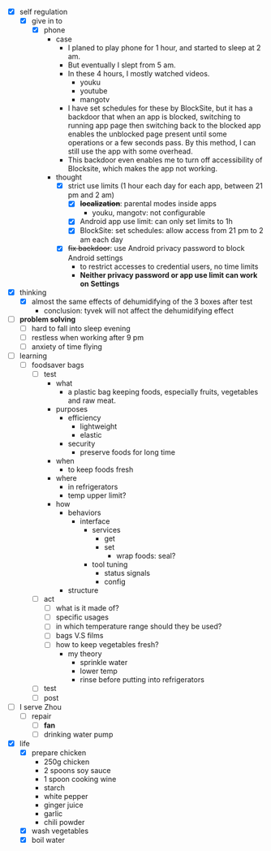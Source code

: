- [x] self regulation
    - [x] give in to
        - [x] phone
            - case
                - I planed to play phone for 1 hour, and started to sleep at 2 am.
                - But eventually I slept from 5 am.
                - In these 4 hours, I mostly watched videos.
                    - youku
                    - youtube
                    - mangotv
                - I have set schedules for these by BlockSite, but it has a backdoor that when an app is blocked, switching to running app page then switching back to the blocked app enables the unblocked page present until some operations or a few seconds pass. By this method, I can still use the app with some overhead.
                - This backdoor even enables me to turn off accessibility of Blocksite, which makes the app not working.
            - thought
                - [x] strict use limits (1 hour each day for each app, between 21 pm and 2 am)
                    - [x] ~~**localization**~~: parental modes inside apps
                        - youku, mangotv: not configurable
                    - [x] Android app use limit: can only set limits to 1h
                    - [x] BlockSite: set schedules: allow access from 21 pm to 2 am each day
                - [x] ~~fix backdoor~~: use Android privacy password to block Android settings
                    - to restrict accesses to credential users, no time limits
                    - **Neither privacy password or app use limit can work on Settings**
- [x] thinking
    - [x] almost the same effects of dehumidifying of the 3 boxes after test
        - conclusion: tyvek will not affect the dehumidifying effect
- [ ] **problem solving**
    - [ ] hard to fall into sleep evening
    - [ ] restless when working after 9 pm
    - [ ] anxiety of time flying
- [ ] learning
    - [ ] foodsaver bags
        - [ ] test
            - what
                - a plastic bag keeping foods, especially fruits, vegetables and raw meat.
            - purposes
                - efficiency
                    - lightweight
                    - elastic
                - security
                    - preserve foods for long time
            - when
                - to keep foods fresh
            - where
                - in refrigerators
                - temp upper limit?
            - how
                - behaviors
                    - interface
                        - services
                            - get
                            - set
                                - wrap foods: seal?
                        - tool tuning
                            - status signals
                            - config
                - structure
        - [ ] act
            - [ ] what is it made of?
            - [ ] specific usages
            - [ ] in which temperature range should they be used?
            - [ ] bags V.S films
            - [ ] how to keep vegetables fresh?
                - my theory
                    - sprinkle water
                    - lower temp
                    - rinse before putting into refrigerators
        - [ ] test
        - [ ] post
- [ ] I serve Zhou
    - [ ] repair
        - [ ] **fan**
        - [ ] drinking water pump
- [x] life
    - [x] prepare chicken
        - 250g chicken
        - 2 spoons soy sauce
        - 1 spoon cooking wine
        - starch
        - white pepper
        - ginger juice
        - garlic
        - chili powder
    - [x] wash vegetables
    - [x] boil water